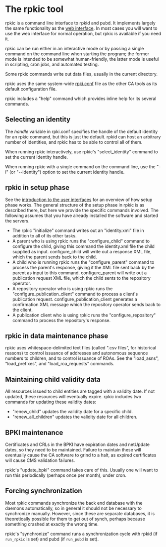 # The rpkic tool

rpkic is a command line interface to rpkid and pubd. It implements largely the
same functionality as the [web interface][1]. In most cases you will want to
use the web interface for normal operation, but rpkic is available if you need
it.

rpkic can be run either in an interactive mode or by passing a single command
on the command line when starting the program; the former mode is intended to
be somewhat human-friendly, the latter mode is useful in scripting, cron jobs,
and automated testing.

Some rpkic commands write out data files, usually in the current directory.

rpkic uses the same system-wide [rpki.conf][2] file as the other CA tools as
its default configuration file.

rpkic includes a "help" command which provides inline help for its several
commands.

## Selecting an identity

The _handle_ variable in rpki.conf specifies the handle of the default
identity for an rpkic command, but this is just the default. rpkid can host an
arbitrary number of identities, and rpkic has to be able to control all of
them.

When running rpkic interactively, use rpkic's "select_identity" command to set
the current identity handle.

When running rpkic with a single command on the command line, use the "-i" (or
"--identity") option to set the current identity handle.

## rpkic in setup phase

See the [introduction to the user interfaces][3] for an overview of how setup
phase works. The general structure of the setup phase in rpkic is as described
there, but here we provide the specific commands involved. The following
assumes that you have already installed the software and started the servers.

  * The rpkic "initialize" command writes out an "identity.xml" file in addition to all of its other tasks. 
  * A parent who is using rpkic runs the "configure_child" command to configure the child, giving this command the identity.xml file the child supplied as input. configure_child will write out a response XML file, which the parent sends back to the child. 
  * A child who is running rpkic runs the "configure_parent" command to process the parent's response, giving it the XML file sent back by the parent as input to this command. configure_parent will write out a publication request XML file, which the child sents to the repository operator. 
  * A repository operator who is using rpkic runs the "configure_publication_client" command to process a client's publication request. configure_publication_client generates a confirmation XML message which the repository operator sends back to the client. 
  * A publication client who is using rpkic runs the "configure_repository" command to process the repository's response. 

## rpkic in data maintenance phase

rpkic uses whitespace-delimited text files (called ".csv files", for
historical reasons) to control issuance of addresses and autonomous sequence
numbers to children, and to control issuance of ROAs. See the "load_asns",
"load_prefixes", and "load_roa_requests" commands.

## Maintaining child validity data

All resources issued to child entities are tagged with a validity date. If not
updated, these resources will eventually expire. rpkic includes two commands
for updating these validity dates:

  * "renew_child" updates the validity date for a specific child. 
  * "renew_all_children" updates the validity date for all children. 

## BPKI maintenance

Certificates and CRLs in the BPKI have expiration dates and netUpdate dates,
so they need to be maintained. Failure to maintain these will eventually cause
the CA software to grind to a halt, as expired certificates will cause CMS
validation failures.

rpkic's "update_bpki" command takes care of this. Usually one will want to run
this periodically (perhaps once per month), under cron.

## Forcing synchronization

Most rpkic commands synchronize the back end database with the daemons
automatically, so in general it should not be necessary to synchronize
manually. However, since these are separate databases, it is theoretically
possible for them to get out of synch, perhaps because something crashed at
exactly the wrong time.

rpkic's "synchronize" command runs a synchronization cycle with rpkid (if
`run_rpkic` is set) and pubd (if `run_pubd` is set).

   [1]: #_.wiki.doc.RPKI.CA.UI.GUI

   [2]: #_.wiki.doc.RPKI.CA.Configuration

   [3]: #_.wiki.doc.RPKI.CA.UI

